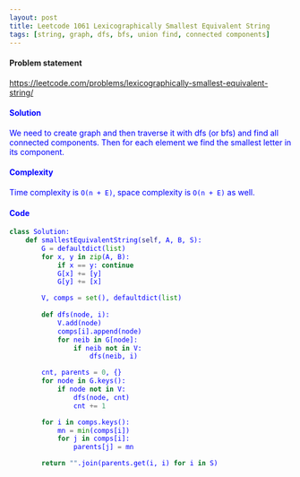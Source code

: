 ```yaml
---
layout: post
title: Leetcode 1061 Lexicographically Smallest Equivalent String
tags: [string, graph, dfs, bfs, union find, connected components]
---
```


#### Problem statement

<a href="https://leetcode.com/problems/lexicographically-smallest-equivalent-string/"> <font color = blue>https://leetcode.com/problems/lexicographically-smallest-equivalent-string/

#### Solution
We need to create graph and then traverse it with dfs (or bfs) and find all connected components. Then for each element we find the smallest letter in its component.

#### Complexity
Time complexity is `O(n + E)`, space complexity is `O(n + E)` as well.

#### Code
```python
class Solution:
    def smallestEquivalentString(self, A, B, S):
        G = defaultdict(list)
        for x, y in zip(A, B):
            if x == y: continue
            G[x] += [y]
            G[y] += [x]

        V, comps = set(), defaultdict(list)
        
        def dfs(node, i):
            V.add(node)
            comps[i].append(node)
            for neib in G[node]:
                if neib not in V:
                    dfs(neib, i)

        cnt, parents = 0, {}
        for node in G.keys():
            if node not in V:
                dfs(node, cnt)
                cnt += 1

        for i in comps.keys():
            mn = min(comps[i])
            for j in comps[i]:
                parents[j] = mn

        return "".join(parents.get(i, i) for i in S)
```

